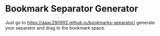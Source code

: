 # Bookmark Separator Generator

Just go to https://aaac290992.github.io/bookmarks-separator/ generate your separator and drag to the bookmark space.
